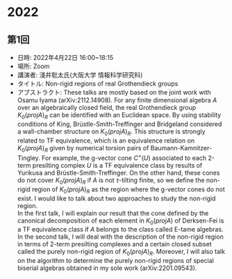 # 2022

## 第1回
- 日時: 2022年4月22日 16:00~18:15
- 場所: Zoom
- 講演者: 淺井聡太氏(大阪大学 情報科学研究科)
- タイトル: Non-rigid regions of real Grothendieck groups
- アブストラクト: These talks are mostly based on the joint work with Osamu Iyama (arXiv:2112.14908).  For any finite dimensional algebra $A$ over an algebraically closed field, the real Grothendieck group $K_0(proj A)_R$ can be identified with an Euclidean space. By using stability conditions of King, Brüstle-Smith-Treffinger and Bridgeland considered a wall-chamber structure on $K_0(proj A)_R$.  This structure is strongly related to TF equivalence, which is an equivalence relation on $K_0(proj A)_R$ given by numerical torsion pairs of Baumann-Kamnitzer-Tingley. For example, the g-vector cone $C^+(U)$ associated to each 2-term presilting complex $U$ is a TF equivalence class by results of Yurikusa and Brüstle-Smith-Treffinger.  On the other hand, these cones do not cover $K_0(proj A)_R$ if $A$ is not $\tau$-tilting finite, so we define the non-rigid region of $K_0(proj A)_R$ as the region where the g-vector cones do not exist.  I would like to talk about two approaches to study the non-rigid region.  
   In the first talk, I will explain our result that the cone defined by the canonical decomposition of each element in $K_0(proj A)$ of Derksen-Fei is a TF equivalence class if $A$ belongs to the class called E-tame algebras.  
  In the second talk, I will deal with the description of the non-rigid region in terms of 2-term presilting complexes and a certain closed subset called the purely non-rigid region of $K_0(proj A)_R$.  Moreover, I will also talk on the algorithm to determine the purely non-rigid regions of special biserial algebras obtained in my sole work (arXiv:2201.09543).